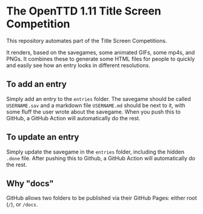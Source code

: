 # The OpenTTD 1.11 Title Screen Competition

This repository automates part of the Title Screen Competitions.

It renders, based on the savegames, some animated GIFs, some mp4s, and PNGs.
It combines these to generate some HTML files for people to quickly and easily see how an entry looks in different resolutions.

## To add an entry

Simply add an entry to the `entries` folder.
The savegame should be called `USERNAME.sav` and a markdown file `USERNAME.md` should be next to it, with some fluff the user wrote about the savegame.
When you push this to GitHub, a GitHub Action will automatically do the rest.

## To update an entry

Simply update the savegame in the `entries` folder, including the hidden `.done` file.
After pushing this to Github, a GitHub Action will automatically do the rest.

## Why "docs"

GitHub allows two folders to be published via their GitHub Pages: either root (`/`), or `/docs`.
